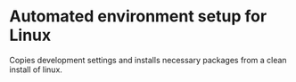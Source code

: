 # Automated environment setup for Linux
Copies development settings and installs necessary packages from a clean install of linux.
